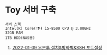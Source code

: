 # Toy 서버 구축

	서버 스펙
	Intel(R) Core(TM) i5-8500 CPU @ 3.00GHz
	32GB RAM
	1TB HDD(NAS용)

   
1. [2022-01-09 우분투 설치&방화벽&SSH 포트설정]( https://github.com/seuhong98/Study/blob/main/%EB%8F%84%EC%BB%A4%20%EA%B3%B5%EB%B6%80/2022-12-05%20%EB%8F%84%EC%BB%A4%EC%9D%98%20%EC%A0%95%EC%9D%98,%20%ED%95%84%EC%9A%94%EC%84%B1%20%ED%95%99%EC%8A%B5/README.md ) 